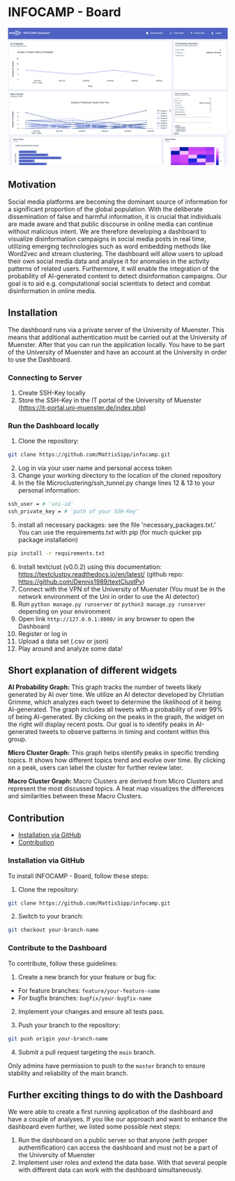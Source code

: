 # INFOCAMP - Board

![INFOCAMP - Board](Readme/Dashboard_Screenshot.png)

## Motivation
Social media platforms are becoming the dominant source of information for a significant proportion of the global population. With the deliberate dissemination of false and harmful information, it is crucial that individuals are made aware and that public discourse in online media can continue without malicious intent. We are therefore developing a dashboard to visualize disinformation campaigns in social media posts in real time, utilizing emerging technologies such as word embedding methods like Word2vec and stream clustering. The dashboard will allow users to upload their own social media data and analyse it for anomalies in the activity patterns of related users. Furthermore, it will enable the integration of the probability of AI-generated content to detect disinformation campaigns. Our goal is to aid e.g. computational social scientists to detect and combat disinformation in online media.

## Installation
The dashboard runs via a private server of the University of Muenster. This means that additional authentication must be carried out at the University of Muenster. After that you can run the application locally.
You have to be part of the University of Muenster and have an account at the University in order to use the Dashboard.

### Connecting to Server
1. Create SSH-Key locally
2. Store the SSH-Key in the IT portal of the University of Muenster (https://it-portal.uni-muenster.de/index.php)

### Run the Dashboard locally
1. Clone the repository:
```bash
git clone https://github.com/MattisSipp/infocamp.git
```
2. Log in via your user name and personal access token
3. Change your working directory to the location of the cloned repository
4. In the file Microclustering/ssh_tunnel.py change lines 12 & 13 to your personal information:
```bash
ssh_user = # 'uni-id'
ssh_private_key = # 'path of your SSH-Key'
```
5. install all necessary packages: see the file 'necessary_packages.txt.'
You can use the requirements.txt with pip (for much quicker pip package installation)
```bash
pip install -r requirements.txt
```
6. Install textclust (v0.0.2) using this documentation: https://textclustpy.readthedocs.io/en/latest/ (github repo: https://github.com/Dennis1989/textClustPy)
7. Connect with the VPN of the University of Muenster (You must be in the network environment of the Uni in order to use the AI detector)
8. Run ```python manage.py runserver``` or ```python3 manage.py runserver``` depending on your environment
9. Open link ```http://127.0.0.1:8000/``` in any browser to open the Dashboard
10. Register or log in
11. Upload a data set (.csv or json)
12. Play around and analyze some data!

## Short explanation of different widgets
**AI Probability Graph:** This graph tracks the number of tweets likely generated by AI over time. We utilize an AI detector developed by Christian Grimme, which analyzes each tweet to determine the likelihood of it being AI-generated. The graph includes all tweets with a probability of over 99% of being AI-generated. By clicking on the peaks in the graph, the widget on the right will display recent posts. Our goal is to identify peaks in AI-generated tweets to observe patterns in timing and content within this group.

**Micro Cluster Graph:** This graph helps identify peaks in specific trending topics. It shows how different topics trend and evolve over time. By clicking on a peak, users can label the cluster for further review later.

**Macro Cluster Graph:** Macro Clusters are derived from Micro Clusters and represent the most discussed topics. A heat map visualizes the differences and similarities between these Macro Clusters.

## Contribution

- [Installation via GitHub](#Installation-via-GitHub)
- [Contribution](#Contribution)

### Installation via GitHub

To install INFOCAMP - Board, follow these steps:

1. Clone the repository:
```bash
git clone https://github.com/MattisSipp/infocamp.git
```
2. Switch to your branch:
```bash
git checkout your-branch-name
```

### Contribute to the Dashboard

To contribute, follow these guidelines:

1. Create a new branch for your feature or bug fix:
- For feature branches: `feature/your-feature-name`
- For bugfix branches: `bugfix/your-bugfix-name`

2. Implement your changes and ensure all tests pass.

3. Push your branch to the repository:
```bash
git push origin your-branch-name
```
4. Submit a pull request targeting the `main` branch.

Only admins have permission to push to the `master` branch to ensure stability and reliability of the main branch.

## Further exciting things to do with the Dashboard
We were able to create a first running application of the dashboard and have a couple of analyses. If you like our approach and want to enhance the dashboard even further, we listed some possible next steps:
1. Run the dashboard on a public server so that anyone (with proper authentification) can access the dashboard and must not be a part of the University of Muenster
2. Implement user roles and extend the data base. With that several people with different data can work with the dashboard simultaneously.  


